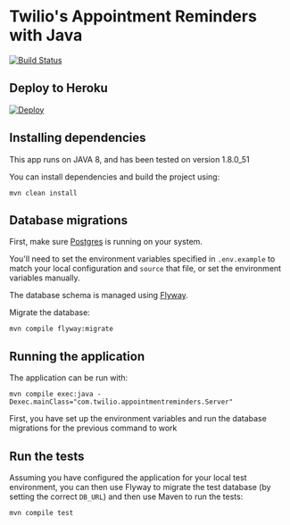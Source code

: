 # Twilio's Appointment Reminders with Java

[![Build Status](https://travis-ci.org/TwilioDevEd/appointment-reminders-java.svg)](https://travis-ci.org/TwilioDevEd/appointment-reminders-java)

## Deploy to Heroku

[![Deploy](https://www.herokucdn.com/deploy/button.png)](https://heroku.com/deploy)

## Installing dependencies

This app runs on JAVA 8, and has been tested on version 1.8.0_51

You can install dependencies and build the project using:
```
mvn clean install
```

## Database migrations

First, make sure [Postgres](http://www.postgresql.org/) is running on your system.

You'll need to set the environment variables specified in `.env.example`
to match your local configuration and `source` that file, or set the
environment variables manually.

The database schema is managed using [Flyway](https://github.com/flyway/flyway).

Migrate the database:
```
mvn compile flyway:migrate
```
## Running the application

The application can be run with:

```
mvn compile exec:java -Dexec.mainClass="com.twilio.appointmentreminders.Server"
```
First, you have set up the environment variables and run the database migrations for the
previous command to work

## Run the tests

Assuming you have configured the application for your local test
environment, you can then use Flyway to migrate the test database
(by setting the correct `DB_URL`) and then use Maven
to run the tests:

```
mvn compile test
```
